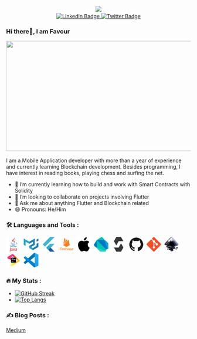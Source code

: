 <div id="header" align="center">
  <img src="https://media.giphy.com/media/l2R0cvMrULqv6se4M/giphy.gif" width="200"/>
</div>
<div id="badges" align="center">
  <a href="https://www.linkedin.com/in/favour-emele-onu-82186a223">
    <img src="https://img.shields.io/badge/LinkedIn-blue?style=for-the-badge&logo=linkedin&logoColor=white" alt="LinkedIn Badge"/>
  </a>
  
  <a href="https://twitter.com/EmeleOnuFavour">
    <img src="https://img.shields.io/badge/Twitter-blue?style=for-the-badge&logo=twitter&logoColor=white" alt="Twitter Badge"/>
  </a>
  
</div>

### Hi there👋, I am Favour

<div align="center">
  <img src="https://media.giphy.com/media/dWesBcTLavkZuG35MI/giphy.gif" width="600" height="300"/>
</div>

I am a Mobile Application developer with more than a year of experience and currently learning Blockchain development. Besides programming, I have interest in reading books, playing chess and surfing the net.


- 🌱 I’m currently learning how to build and work with Smart Contracts with Solidity
- 👯 I’m looking to collaborate on projects involving Flutter
- 💬 Ask me about anything Flutter and Blockchain related
- 😄 Pronouns: He/Him


### :hammer_and_wrench: Languages and Tools :
<div>
  <img src="https://github.com/devicons/devicon/blob/master/icons/java/java-original-wordmark.svg" title="Java" alt="Java" width="40" height="40"/>&nbsp;
  <img src="https://github.com/devicons/devicon/blob/master/icons/materialui/materialui-original.svg" title="Material UI" alt="Material UI" width="40" height="40"/>&nbsp;
  <img src="https://github.com/devicons/devicon/blob/master/icons/flutter/flutter-original.svg" title="Flutter" alt="Flutter" width="40" height="40"/>&nbsp;  
  <img src="https://github.com/devicons/devicon/blob/master/icons/firebase/firebase-plain-wordmark.svg" title="Firebase" alt="Firebase" width="40" height="40"/>&nbsp;
  <img src="https://github.com/devicons/devicon/blob/master/icons/apple/apple-original.svg" title="Apple" alt="apple" width="40" height="40"/>&nbsp;
 <img src="https://github.com/devicons/devicon/blob/master/icons/dart/dart-original.svg" title="Dart" alt="Dart" width="40" height="40"/>&nbsp;
  <img src="https://github.com/devicons/devicon/blob/master/icons/solidity/solidity-plain.svg" title="Dart" alt="Dart" width="40" height="40"/>&nbsp;
 <img src="https://github.com/devicons/devicon/blob/master/icons/github/github-original.svg" title="Github" alt="Github" width="40" height="40"/>&nbsp;
 <img src="https://github.com/devicons/devicon/blob/master/icons/git/git-original.svg" title="Git" alt="Git" width="40" height="40"/>&nbsp;
 <img src="https://github.com/devicons/devicon/blob/master/icons/inkscape/inkscape-original.svg" title="Inkscape" alt="Inkscape" width="40" height="40"/>&nbsp;
  <img src="https://github.com/devicons/devicon/blob/master/icons/jetbrains/jetbrains-original.svg" title="JetBrains" alt="JetBrains" width="40" height="40"/>&nbsp;
  <img src="https://github.com/devicons/devicon/blob/master/icons/vscode/vscode-original.svg" title="VSCode" alt="VSCode" width="40" height="40"/>&nbsp; 
</div>

### :fire: My Stats :
* [![GitHub Streak](http://github-readme-streak-stats.herokuapp.com?user=emeleonufavour&theme=dark&background=000000)](https://git.io/streak-stats)
* [![Top Langs](https://github-readme-stats.vercel.app/api/top-langs/?username=emeleonufavour&layout=compact&theme=vision-friendly-dark)](https://github.com/anuraghazra/github-readme-stats)

### :writing_hand: Blog Posts :

[Medium](https://medium.com/@emeleonufavour)



